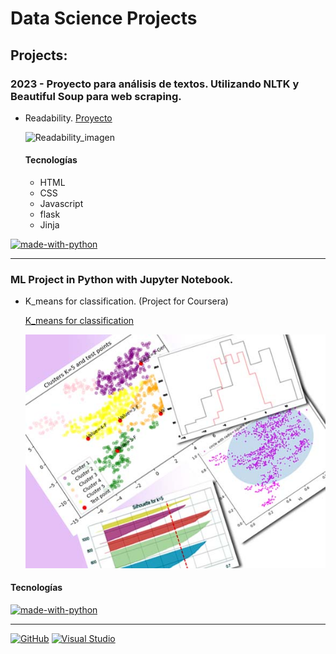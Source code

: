 # Data Science Projects

## Projects:

### 2023 - Proyecto para análisis de textos. Utilizando NLTK y Beautiful Soup para web scraping.

+ Readability.
  [Proyecto](/../../../../irenediaz1974/CS50/blob/main/project/README.md)
  

     ![Readability_imagen](/images/image.png)
  
  #### Tecnologías
  + HTML
  + CSS
  + Javascript
  + flask
  + Jinja
 
 [![made-with-python](https://img.shields.io/badge/Made%20with-Python-1f425f.svg)](https://www.python.org/)
   
* * *

### ML Project in Python with Jupyter Notebook.

+ K_means for classification. (Project for Coursera)

  [K_means for classification](K_means_project.ipynb)

 
  ![Bank-note dataset with 5 clusters](/images/image3.jpg)

#### Tecnologías

[![made-with-python](https://img.shields.io/badge/Made%20with-Python-1f425f.svg)](https://www.python.org/)


* * *

[![GitHub](https://badgen.net/badge/icon/github?icon=github&label)](https://github.com)
[![Visual Studio](https://badgen.net/badge/icon/visualstudio?icon=visualstudio&label)](https://visualstudio.microsoft.com)

<!--
**irenediaz1974/irenediaz1974** is a ✨ _special_ ✨ repository because its `README.md` (this file) appears on your GitHub profile.

Here are some ideas to get you started:

- 🔭 I’m currently working on ...
- 🌱 I’m currently learning ...
- 👯 I’m looking to collaborate on ...
- 🤔 I’m looking for help with ...
- 💬 Ask me about ...
- 📫 How to reach me: ...
- 😄 Pronouns: ...
- ⚡ Fun fact: ...
-->
